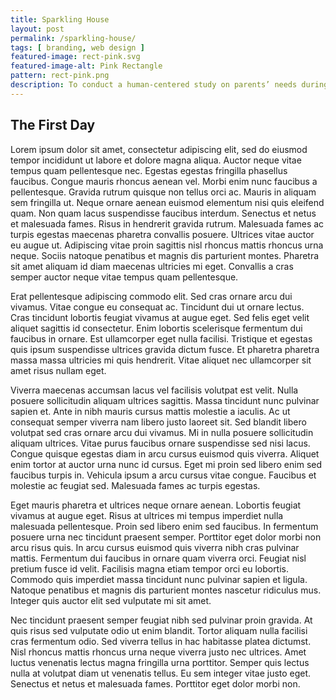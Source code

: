 ```yaml
---
title: Sparkling House
layout: post
permalink: /sparkling-house/
tags: [ branding, web design ]
featured-image: rect-pink.svg
featured-image-alt: Pink Rectangle
pattern: rect-pink.png
description: To conduct a human-centered study on parents’ needs during quarantine. A task-management app for parents to distribute work more evenly.
---
```


## The First Day

Lorem ipsum dolor sit amet, consectetur adipiscing elit, sed do eiusmod tempor incididunt ut labore et dolore magna aliqua. Auctor neque vitae tempus quam pellentesque nec. Egestas egestas fringilla phasellus faucibus. Congue mauris rhoncus aenean vel. Morbi enim nunc faucibus a pellentesque. Gravida rutrum quisque non tellus orci ac. Mauris in aliquam sem fringilla ut. Neque ornare aenean euismod elementum nisi quis eleifend quam. Non quam lacus suspendisse faucibus interdum. Senectus et netus et malesuada fames. Risus in hendrerit gravida rutrum. Malesuada fames ac turpis egestas maecenas pharetra convallis posuere. Ultrices vitae auctor eu augue ut. Adipiscing vitae proin sagittis nisl rhoncus mattis rhoncus urna neque. Sociis natoque penatibus et magnis dis parturient montes. Pharetra sit amet aliquam id diam maecenas ultricies mi eget. Convallis a cras semper auctor neque vitae tempus quam pellentesque.

Erat pellentesque adipiscing commodo elit. Sed cras ornare arcu dui vivamus. Vitae congue eu consequat ac. Tincidunt dui ut ornare lectus. Cras tincidunt lobortis feugiat vivamus at augue eget. Sed felis eget velit aliquet sagittis id consectetur. Enim lobortis scelerisque fermentum dui faucibus in ornare. Est ullamcorper eget nulla facilisi. Tristique et egestas quis ipsum suspendisse ultrices gravida dictum fusce. Et pharetra pharetra massa massa ultricies mi quis hendrerit. Vitae aliquet nec ullamcorper sit amet risus nullam eget.

Viverra maecenas accumsan lacus vel facilisis volutpat est velit. Nulla posuere sollicitudin aliquam ultrices sagittis. Massa tincidunt nunc pulvinar sapien et. Ante in nibh mauris cursus mattis molestie a iaculis. Ac ut consequat semper viverra nam libero justo laoreet sit. Sed blandit libero volutpat sed cras ornare arcu dui vivamus. Mi in nulla posuere sollicitudin aliquam ultrices. Vitae purus faucibus ornare suspendisse sed nisi lacus. Congue quisque egestas diam in arcu cursus euismod quis viverra. Aliquet enim tortor at auctor urna nunc id cursus. Eget mi proin sed libero enim sed faucibus turpis in. Vehicula ipsum a arcu cursus vitae congue. Faucibus et molestie ac feugiat sed. Malesuada fames ac turpis egestas.

Eget mauris pharetra et ultrices neque ornare aenean. Lobortis feugiat vivamus at augue eget. Risus at ultrices mi tempus imperdiet nulla malesuada pellentesque. Proin sed libero enim sed faucibus. In fermentum posuere urna nec tincidunt praesent semper. Porttitor eget dolor morbi non arcu risus quis. In arcu cursus euismod quis viverra nibh cras pulvinar mattis. Fermentum dui faucibus in ornare quam viverra orci. Feugiat nisl pretium fusce id velit. Facilisis magna etiam tempor orci eu lobortis. Commodo quis imperdiet massa tincidunt nunc pulvinar sapien et ligula. Natoque penatibus et magnis dis parturient montes nascetur ridiculus mus. Integer quis auctor elit sed vulputate mi sit amet.

Nec tincidunt praesent semper feugiat nibh sed pulvinar proin gravida. At quis risus sed vulputate odio ut enim blandit. Tortor aliquam nulla facilisi cras fermentum odio. Sed viverra tellus in hac habitasse platea dictumst. Nisl rhoncus mattis rhoncus urna neque viverra justo nec ultrices. Amet luctus venenatis lectus magna fringilla urna porttitor. Semper quis lectus nulla at volutpat diam ut venenatis tellus. Eu sem integer vitae justo eget. Senectus et netus et malesuada fames. Porttitor eget dolor morbi non.
